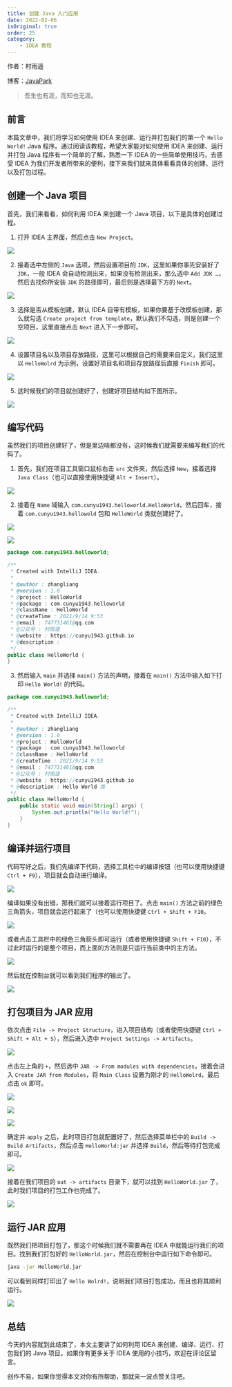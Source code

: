 ```yaml
---
title: 创建 Java 入门应用
date: 2022-02-06
isOriginal: true
order: 25
category:
    - IDEA 教程
---
```


作者：村雨遥

博客：[JavaPark](https://cunyu1943.github.io/JavaPark)

>   吾生也有涯，而知也无涯。

## 前言

本篇文章中，我们将学习如何使用 IDEA 来创建、运行并打包我们的第一个 `Hello World!` Java 程序。通过阅读该教程，希望大家能对如何使用 IDEA 来创建、运行并打包 Java 程序有一个简单的了解，熟悉一下 IDEA 的一些简单使用技巧，去感受 IDEA 为我们开发者所带来的便利，接下来我们就来具体看看具体的创建、运行以及打包过程。

## 创建一个 Java 项目

首先，我们来看看，如何利用 IDEA 来创建一个 Java 项目，以下是具体的创建过程。

1.   打开 IDEA 主界面，然后点击 `New Project`。

![](https://img-blog.csdnimg.cn/img_convert/f71546df34e73baa93cae1d1b10c830b.png)

2.   接着选中左侧的 `Java` 选项，然后设置项目的 `JDK`，这里如果你事先安装好了 `JDK`，一般 IDEA 会自动检测出来，如果没有检测出来，那么选中 `Add JDK …`，然后去找你所安装 `JDK` 的路径即可，最后则是选择最下方的 `Next`。 

![](https://img-blog.csdnimg.cn/img_convert/68ec843db0696ba14e7b7d9837e53ad9.png)

3.   选择是否从模板创建，默认 IDEA 自带有模板，如果你要基于改模板创建，那么就勾选 `Create project from template`，默认我们不勾选，则是创建一个空项目，这里直接点击 `Next` 进入下一步即可。

![](https://img-blog.csdnimg.cn/img_convert/179f79e1e8445c1e7b6a7de2723c4845.png)

4.   设置项目名以及项目存放路径，这里可以根据自己的需要来自定义，我们这里以 `HelloWolrd` 为示例，设置好项目名和项目存放路径后直接 `Finish` 即可。

![](https://img-blog.csdnimg.cn/img_convert/af56e65bf33369897c860d19b6a6537d.png)

5.   这时候我们的项目就创建好了，创建好项目结构如下图所示。

![](https://img-blog.csdnimg.cn/img_convert/430123c951a1061b2a8f3669876da1ee.png)

## 编写代码

虽然我们的项目创建好了，但是里边啥都没有，这时候我们就需要来编写我们的代码了。

1.   首先，我们在项目工具窗口鼠标右击 `src` 文件夹，然后选择 `New`，接着选择 `Java Class`（也可以直接使用快捷键 `Alt + Insert`）。

![](https://img-blog.csdnimg.cn/img_convert/61d1aa5347ab34d5923180d5036f6926.png)

2.   接着在 `Name` 域输入 `com.cunyu1943.helloworld.HelloWorld`，然后回车，接着 `com.cunyu1943.hellowold` 包和 `HelloWorld` 类就创建好了。

![](https://img-blog.csdnimg.cn/img_convert/2233a0ba9b7a2261170803a4ef89d26f.png)

![](https://img-blog.csdnimg.cn/img_convert/cffaa858bea34df06f88230506d01620.png)

```java
package com.cunyu1943.helloworld;

/**
 * Created with IntelliJ IDEA.
 *
 * @author : zhangliang
 * @version : 1.0
 * @project : HelloWorld
 * @package : com.cunyu1943.helloworld
 * @className : HelloWorld
 * @createTime : 2021/9/14 9:53
 * @email : 747731461@qq.com
 * @公众号 : 村雨遥
 * @website : https://cunyu1943.github.io
 * @description :
 */
public class HelloWorld {
} 
```

3.   然后输入 `main` 并选择 `main()` 方法的声明，接着在 `main()` 方法中输入如下打印 `Hello World!` 的代码。

```java
package com.cunyu1943.helloworld;

/**
 * Created with IntelliJ IDEA.
 *
 * @author : zhangliang
 * @version : 1.0
 * @project : HelloWorld
 * @package : com.cunyu1943.helloworld
 * @className : HelloWorld
 * @createTime : 2021/9/14 9:53
 * @email : 747731461@qq.com
 * @公众号 : 村雨遥
 * @website : https://cunyu1943.github.io
 * @description : Hello World 类
 */
public class HelloWorld {
    public static void main(String[] args) {
        System.out.println("Hello World!");
    }
}
```

##  编译并运行项目

代码写好之后，我们先编译下代码，选择工具栏中的编译按钮（也可以使用快捷键  `Ctrl + F9`），项目就会自动进行编译。

![](https://img-blog.csdnimg.cn/img_convert/ec8b180d1673a5e889961e2d972f3210.png)

编译如果没有出错，那我们就可以接着运行项目了。点击 `main()` 方法之前的绿色三角箭头，项目就会运行起来了（也可以使用快捷键 `Ctrl + Shift + F10`。

![](https://img-blog.csdnimg.cn/img_convert/2d0d0aa5adee9fd5f756e3bdb0cd705b.png)

或者点击工具栏中的绿色三角箭头即可运行（或者使用快捷键 `Shift + F10`），不过此时运行的是整个项目，而上面的方法则是只运行当前类中的主方法。

![](https://img-blog.csdnimg.cn/img_convert/bf17a258aaa8fae4ec8a55e3f39e1255.png)

然后就在控制台就可以看到我们程序的输出了。

![](https://img-blog.csdnimg.cn/img_convert/c3e6f20cf409e842b1e1c2b219b58464.png)

## 打包项目为 JAR 应用

依次点击 `File -> Project Structure`，进入项目结构（或者使用快捷键 `Ctrl + Shift + Alt + S`），然后进入选中 `Project Settings -> Artifacts`。

![](https://img-blog.csdnimg.cn/img_convert/6380310c50b5b853aa3f84861fc06034.png)

点击左上角的 `+`，然后选中 `JAR -> From modules with dependencies`，接着会进入 `Create JAR from Modules`，将 `Main Class` 设置为刚才的 `HelloWolrd`，最后点击 `ok` 即可。

![](https://img-blog.csdnimg.cn/img_convert/df8e27534d5ed9b913dc647837e9dab5.png)

![](https://img-blog.csdnimg.cn/img_convert/c7510f468bf4e16a42bf4e59e25dffc5.png)

![](https://img-blog.csdnimg.cn/img_convert/421747d7cc7be0688f1a71614e13cff3.png)

确定并 `apply` 之后，此时项目打包就配置好了，然后选择菜单栏中的 `Build -> Build Artifacts`，然后点击 `HelloWorld:jar` 并选择 `Build`，然后等待打包完成即可。

![](https://img-blog.csdnimg.cn/img_convert/7b0c9354865783a461df50ee8a0344dd.png)

接着在我们项目的  `out -> artifacts` 目录下，就可以找到 `HelloWorld.jar` 了，此时我们项目的打包工作也完成了。

![](https://img-blog.csdnimg.cn/img_convert/d76ef859fa7e96b20f35ce9d8071692c.png)

## 运行 JAR 应用

既然我们把项目打包了，那这个时候我们就不需要再在 IDEA 中就能运行我们的项目。找到我们打包好的 `HelloWorld.jar`，然后在控制台中运行如下命令即可。

```bash
java -jar HelloWorld.jar
```

可以看到同样打印出了 `Hello Wolrd!`，说明我们项目打包成功，而且也将其顺利运行。

![](https://img-blog.csdnimg.cn/img_convert/12edb796ce2da0302b24f5802288e655.png)

## 总结

今天的内容就到此结束了，本文主要讲了如何利用 IDEA 来创建、编译、运行、打包我们的 Java 项目。如果你有更多关于 IDEA 使用的小技巧，欢迎在评论区留言。

创作不易，如果你觉得本文对你有所帮助，那就来一波点赞关注吧。

